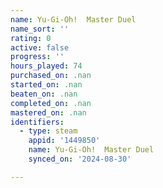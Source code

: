 ```yaml
---
name: Yu-Gi-Oh!  Master Duel
name_sort: ''
rating: 0
active: false
progress: ''
hours_played: 74
purchased_on: .nan
started_on: .nan
beaten_on: .nan
completed_on: .nan
mastered_on: .nan
identifiers:
  - type: steam
    appid: '1449850'
    name: Yu-Gi-Oh!  Master Duel
    synced_on: '2024-08-30'

---
```

